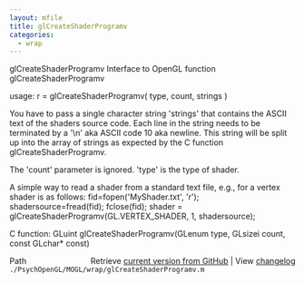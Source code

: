 ```yaml
---
layout: mfile
title: glCreateShaderProgramv
categories:
  - wrap
---
```


glCreateShaderProgramv  Interface to OpenGL function glCreateShaderProgramv

usage:  r = glCreateShaderProgramv\( type, count, strings \)

You have to pass a single character string 'strings' that
contains the ASCII text of the shaders source code. Each line in the
string needs to be terminated by a '\\n' aka ASCII code 10 aka newline.
This string will be split up into the array of strings as expected by
the C function glCreateShaderProgramv.

The 'count' parameter is ignored.
'type' is the type of shader.

A simple way to read a shader from a standard text file, e.g., for a
vertex shader is as follows:
fid=fopen\('MyShader.txt', 'r'\);
shadersource=fread\(fid\);
fclose\(fid\);
shader = glCreateShaderProgramv\(GL.VERTEX\_SHADER, 1, shadersource\);

C function:  GLuint glCreateShaderProgramv\(GLenum type, GLsizei count, const GLchar\* const\)


<div class="code_header" style="text-align:right;">
  <span style="float:left;">Path&nbsp;&nbsp;</span> <span class="counter">Retrieve <a href=
  "https://raw.github.com/Psychtoolbox-3/Psychtoolbox-3/beta/./PsychOpenGL/MOGL/wrap/glCreateShaderProgramv.m">current version from GitHub</a> | View <a href=
  "https://github.com/Psychtoolbox-3/Psychtoolbox-3/commits/beta/./PsychOpenGL/MOGL/wrap/glCreateShaderProgramv.m">changelog</a></span>
</div>
<div class="code">
  <code>./PsychOpenGL/MOGL/wrap/glCreateShaderProgramv.m</code>
</div>
